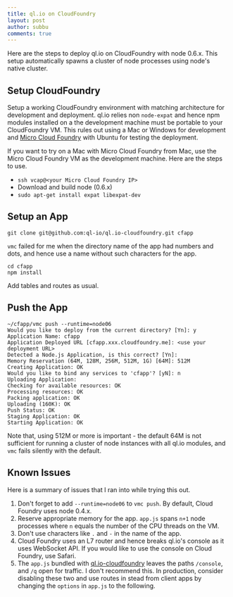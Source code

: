 ```yaml
---
title: ql.io on CloudFoundry
layout: post
author: subbu
comments: true
---
```


Here are the steps to deploy ql.io on CloudFoundry with node 0.6.x. This setup automatically spawns
a cluster of node processes using node's native cluster.

<!-- more -->

## Setup CloudFoundry

Setup a working CloudFoundry environment with matching architecture for development and deployment.
 ql.io relies non `node-expat` and hence npm modules installed on a the development machine must be
 portable to your CloudFoundry VM. This rules out using a Mac or Windows for development and
 [Micro Cloud Foundry](https://my.cloudfoundry.com/micro) with Ubuntu for testing the deployment.

If you want to try on a Mac with Micro Cloud Foundry from Mac, use the Micro Cloud Foundry VM as the
development machine. Here are the steps to use.

* `ssh vcap@<your Micro Cloud Foundry IP>`
* Download and build node (0.6.x)
* `sudo apt-get install expat libexpat-dev`

## Setup an App

    git clone git@github.com:ql-io/ql.io-cloudfoundry.git cfapp

`vmc` failed for me when the directory name of the app had numbers and dots, and hence use a name
without such characters for the app.

    cd cfapp
    npm install

Add tables and routes as usual.

## Push the App

    ~/cfapp/vmc push --runtime=node06
    Would you like to deploy from the current directory? [Yn]: y
    Application Name: cfapp
    Application Deployed URL [cfapp.xxx.cloudfoundry.me]: <use your deployment URL>
    Detected a Node.js Application, is this correct? [Yn]:
    Memory Reservation (64M, 128M, 256M, 512M, 1G) [64M]: 512M
    Creating Application: OK
    Would you like to bind any services to 'cfapp'? [yN]: n
    Uploading Application:
    Checking for available resources: OK
    Processing resources: OK
    Packing application: OK
    Uploading (160K): OK
    Push Status: OK
    Staging Application: OK
    Starting Application: OK

Note that, using 512M or more is important - the default 64M is not sufficient for running a cluster
of node instances with all ql.io modules, and `vmc` fails silently with the default.

## Known Issues

Here is a summary of issues that I ran into while trying this out.

1. Don't forget to add `--runtime=node06` to `vmc push`. By default, Cloud Foundry uses node 0.4.x.
1. Reserve appropriate memory for the app. `app.js` spans `n+1` node processes where `n` equals the
   number of the CPU threads on the VM.
2. Don't use characters like `.` and `-` in the name of the app.
3. Cloud Foundry uses an L7 router and hence breaks ql.io's console as it uses WebSocket API. If
   you would like to use the console on Cloud Foundry, use Safari.
4. The `app.js` bundled with [ql.io-cloudfoundry](https://github.com/ql-io/ql.io-cloudfoundry) leaves
   the paths `/console`, and `/q` open for traffic. I don't recommend this. In production, consider
   disabling these two and use routes in stead from client apps by changing the `options` in
   `app.js` to the following.

<script src="https://gist.github.com/2147268.js"> </script>

